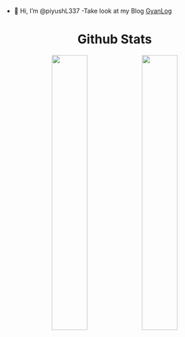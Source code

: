 - 👋 Hi, I’m @piyushL337
-Take look at my Blog [GyanLog](https://gyanlog.in)

<!---
piyushL337/piyushL337 is a ✨ special ✨ repository because its `README.md` (this file) appears on your GitHub profile.
You can click the Preview link to take a look at your changes.
--->

<h1 align="center">Github Stats</h1>
 <div align="center" >
<img width="40%" src="https://github-readme-stats.vercel.app/api?username=piyushl337&show_icons=true"> <img width="40%" src="https://github-readme-stats.vercel.app/api/top-langs/?username=rohan-kulkarni-25&layout=compact">
</div> 
